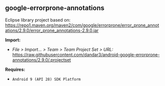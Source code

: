 ## google-errorprone-annotations

Eclipse library project based on:<br/>
https://repo1.maven.org/maven2/com/google/errorprone/error_prone_annotations/2.9.0/error_prone_annotations-2.9.0.jar

**Import:**
- _File > Import... > Team > Team Project Set > URL:_<br/>
  https://raw.githubusercontent.com/dandar3/android-google-errorprone-annotations/2.9.0/.projectset

**Requires:**
- `Android 9 (API 28) SDK Platform`